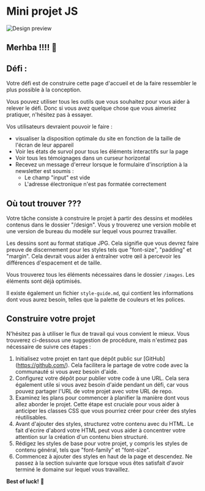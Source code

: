 # Mini projet JS

![Design preview](./design/desktop-preview.jpg)

## Merhba !!!! 👋


## Défi : 

Votre défi est de construire cette page d'accueil et de la faire ressembler le plus possible à la conception.

Vous pouvez utiliser tous les outils que vous souhaitez pour vous aider à relever le défi. Donc si vous avez quelque chose que vous aimeriez pratiquer, n'hésitez pas à essayer.

Vos utilisateurs devraient pouvoir le faire :

- visualiser la disposition optimale du site en fonction de la taille de l'écran de leur appareil
- Voir les états de survol pour tous les éléments interactifs sur la page
- Voir tous les témoignages dans un curseur horizontal
- Recevez un message d'erreur lorsque le formulaire d'inscription à la newsletter est soumis :
  - Le champ "input" est vide
  - L'adresse électronique n'est pas formatée correctement

## Où tout trouver ???

Votre tâche consiste à construire le projet à partir des dessins et modèles contenus dans le dossier "/design". Vous y trouverez une version mobile et une version de bureau du modèle sur lequel vous pourrez travailler. 

Les dessins sont au format statique JPG. Cela signifie que vous devrez faire preuve de discernement pour les styles tels que "font-size", "padding" et "margin". Cela devrait vous aider à entraîner votre œil à percevoir les différences d'espacement et de taille.

Vous trouverez tous les éléments nécessaires dans le dossier `/images`. Les éléments sont déjà optimisés.

Il existe également un fichier `style-guide.md`, qui contient les informations dont vous aurez besoin, telles que la palette de couleurs et les polices.

## Construire votre projet

N'hésitez pas à utiliser le flux de travail qui vous convient le mieux. Vous trouverez ci-dessous une suggestion de procédure, mais n'estimez pas nécessaire de suivre ces étapes :

1. Initialisez votre projet en tant que dépôt public sur [GitHub] (https://github.com/). Cela facilitera le partage de votre code avec la communauté si vous avez besoin d'aide.
2. Configurez votre dépôt pour publier votre code à une URL. Cela sera également utile si vous avez besoin d'aide pendant un défi, car vous pouvez partager l'URL de votre projet avec votre URL de repo.
3. Examinez les plans pour commencer à planifier la manière dont vous allez aborder le projet. Cette étape est cruciale pour vous aider à anticiper les classes CSS que vous pourriez créer pour créer des styles réutilisables.
4. Avant d'ajouter des styles, structurez votre contenu avec du HTML. Le fait d'écrire d'abord votre HTML peut vous aider à concentrer votre attention sur la création d'un contenu bien structuré.
5. Rédigez les styles de base pour votre projet, y compris les styles de contenu général, tels que "font-family" et "font-size".
6. Commencez à ajouter des styles en haut de la page et descendez. Ne passez à la section suivante que lorsque vous êtes satisfait d'avoir terminé le domaine sur lequel vous travaillez.

**Best of luck!** 🚀